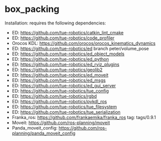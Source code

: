 # box_packing

Installation:
requires the following dependencies:
- ED: https://github.com/tue-robotics/catkin_lint_cmake
- ED: https://github.com/tue-robotics/code_profiler
- Orocos KDL: https://github.com/orocos/orocos_kinematics_dynamics
- ED: https://github.com/tue-robotics/ed branch peter/volume_pose
- ED: https://github.com/tue-robotics/ed_object_models
- ED: https://github.com/tue-robotics/ed_python
- ED: https://github.com/tue-robotics/ed_rviz_plugins
- ED: https://github.com/tue-robotics/geolib2
- ED: https://github.com/tue-robotics/ed_moveit
- ED: https://github.com/tue-robotics/ed_msgs
- ED: https://github.com/tue-robotics/ed_gui_server
- ED: https://github.com/tue-robotics/tue_config
- ED: https://github.com/tue-robotics/rgbd
- ED: https://github.com/tue-robotics/pykdl_ros
- ED: https://github.com/tue-robotics/tue_filesystem
- ED: https://github.com/tue-robotics/tue_serialization
- Franka_ros: https://github.com/frankaemika/franka_ros tag: tags/0.9.1
- Moveit: https://github.com/ros-planning/moveit
- Panda_moveit_config: https://github.com/ros-planning/panda_moveit_config
